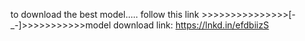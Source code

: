 to download the best model..... follow this link >>>>>>>>>>>>>>>[-_-]>>>>>>>>>>>model download link: https://lnkd.in/efdbiizS
